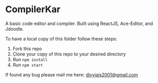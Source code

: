 # CompilerKar 

A basic code editor and compiler. Built using ReactJS, Ace-Editor, and Jdoodle.

To have a local copy of this folder follow these steps:

1) Fork this repo
2) Clone your copy of this repo to your desired directory
3) Run <code>npm install</code>
4) Run <code>npm start</code>

If found any bug please mail me here: divyjais2001@gmail.com